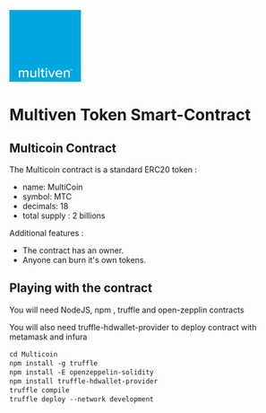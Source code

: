 ![image](assets/logo-multiven.png)

# Multiven Token Smart-Contract

## Multicoin Contract

The Multicoin contract is a standard ERC20 token :
 - name: MultiCoin
 - symbol: MTC
 - decimals: 18
 - total supply : 2 billions

Additional features :

 - The contract has an owner.
 - Anyone can burn it's own tokens.
 

## Playing with the contract

You will need NodeJS, npm , truffle and open-zepplin contracts

You will also need truffle-hdwallet-provider to deploy contract with metamask and infura 

```git clone https://github.com/Multiven-Group-BV/Multicoin
cd Multicoin
npm install -g truffle
npm install -E openzeppelin-solidity
npm install truffle-hdwallet-provider
truffle compile
truffle deploy --network development
```

